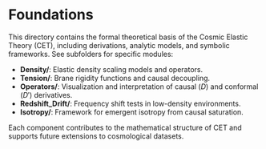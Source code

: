 # Foundations

This directory contains the formal theoretical basis of the Cosmic Elastic Theory (CET), including derivations, analytic models, and symbolic frameworks. See subfolders for specific modules:

- **Density/**: Elastic density scaling models and operators.
- **Tension/**: Brane rigidity functions and causal decoupling.
- **Operators/**: Visualization and interpretation of causal ($D$) and conformal ($D'$) derivatives.
- **Redshift_Drift/**: Frequency shift tests in low-density environments.
- **Isotropy/**: Framework for emergent isotropy from causal saturation.

Each component contributes to the mathematical structure of CET and supports future extensions to cosmological datasets.
